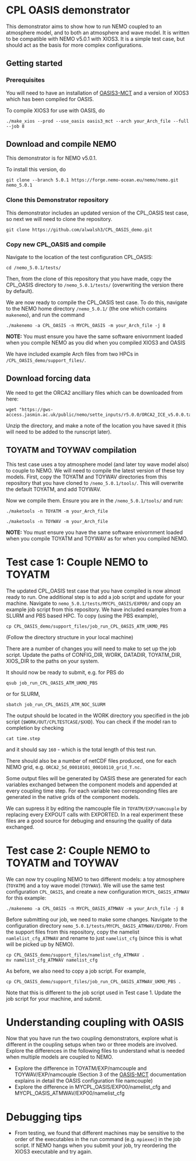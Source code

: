 # CPL OASIS demonstrator
This demonstrator aims to show how to run NEMO coupled to an atmosphere model, and to both an atmosphere and wave model. It is written to be compatible with NEMO v5.0.1 with XIOS3. It is a simple test case, but should act as the basis for more complex configurations. 

## Getting started
### Prerequisites

You will need to have an installation of [OASIS3-MCT](https://oasis.cerfacs.fr/wp-content/uploads/sites/114/2021/12/GLOBC_TR_oasis3mct_UserGuide_4.0_final_122021.pdf)  and a version of XIOS3 which has been compiled for OASIS. 

To compile XIOS3 for use with OASIS, do 

```
./make_xios --prod --use_oasis oasis3_mct --arch your_Arch_file --full --job 8
```

## Download and compile NEMO

This demonstrator is for NEMO v5.0.1.

To install this version, do 

```
git clone --branch 5.0.1 https://forge.nemo-ocean.eu/nemo/nemo.git nemo_5.0.1
```
### Clone this Demonstrator repository
This demonstrator includes an updated version of the CPL_OASIS test case, so next we will need to clone the repository.

```
git clone https://github.com/alwalsh3/CPL_OASIS_demo.git
```

### Copy new CPL_OASIS and compile
Navigate to the location of the test configuration CPL_OASIS:

```
cd /nemo_5.0.1/tests/
```
Then, from the clone of this repository that you have made, copy the CPL_OASIS directory to `/nemo_5.0.1/tests/` (overwriting the version there by default).

We are now ready to compile the CPL_OASIS test case. To do this, navigate to the NEMO home directory `/nemo_5.0.1/` (the one which contains `makenemo`), and run the command

```
./makenemo -a CPL_OASIS -n MYCPL_OASIS -m your_Arch_file -j 8
```
**NOTE:** You must ensure you have the same software enivornment loaded when you compile NEMO as you did when you compiled XIOS3 and OASIS

We have included example Arch files from two HPCs in `/CPL_OASIS_demo/support_files/`.

## Download forcing data
We need to get the ORCA2 ancilliary files which can be downloaded from here:

```
wget "https://gws-access.jasmin.ac.uk/public/nemo/sette_inputs/r5.0.0/ORCA2_ICE_v5.0.0.tar.gz"
```

Unzip the directory, and make a note of the location you have saved it (this will need to be added to the runscript later).


## TOYATM and TOYWAV compilation

This test case uses a toy atmosphere model (and later toy wave model also) to couple to NEMO. We will need to compile the latest version of these toy models. First, copy the TOYATM and TOYWAV directories from this repository that you have cloned to `/nemo_5.0.1/tools/`. This will overwrite the default TOYATM, and add TOYWAV. 

Now we compile them. Ensure you are in the `/nemo_5.0.1/tools/` and run:

```
./maketools -n TOYATM -m your_Arch_file
```

```
./maketools -n TOYWAV -m your_Arch_file
```

**NOTE:** You must ensure you have the same software enivornment loaded when you compile TOYATM and TOYWAV as for when you compiled NEMO. 


# Test case 1: Couple NEMO to TOYATM

The updated CPL_OASIS test case that you have compiled is now almost ready to run. One additional step is to add a job script and update for your machine. Navigate to `nemo_5.0.1/tests/MYCPL_OASIS/EXP00/` and copy an example job script from this repository. We have included examples from a SLURM and PBS based HPC. To copy (using the PBS example),

```
cp CPL_OASIS_demo/support_files/job_run_CPL_OASIS_ATM_UKMO_PBS 
```

(Follow the directory structure in your local machine)

There are a number of changes you will need to make to set up the job script. Update the paths of CONFIG_DIR, WORK, DATADIR, TOYATM_DIR, XIOS_DIR to the paths on your system.

It should now be ready to submit, e.g. for PBS do

```
qsub job_run_CPL_OASIS_ATM_UKMO_PBS
```
or for SLURM, 

```
sbatch job_run_CPL_OASIS_ATM_NOC_SLURM
```

The output should be located in the WORK directory you specified in the job script (`$WORK/OUT/CPLTESTCASE/$XXD`). You can check if the model ran to completion by checking

```
cat time.step
```
and it should say `160` - which is the total length of this test run.

There should also be a number of netCDF files produced, one for each NEMO grid, e.g. `ORCA2_5d_00010101_00010110_grid_T.nc`. 

Some output files will be generated by OASIS these are generated for each variables exchanged between the component models and appended at every coupling time step. For each variable two corresponding files are generated in the native grids of the component models. 

We can supress it by editing the namcouple file in `TOYATM/EXP/namcouple` by replacing every EXPOUT calls with EXPORTED. In a real experiment these files are a good source for debuging and ensuring the quality of data exchanged. 


# Test case 2: Couple NEMO to TOYATM and TOYWAV

We can now try coupling NEMO to two different models: a toy atmosphere (`TOYATM`) and a toy wave model (`TOYWAV`). We will use the same test configuration `CPL_OASIS`, and create a new configuration `MYCPL_OASIS_ATMWAV` for this example:

```
./makenemo -a CPL_OASIS -n MYCPL_OASIS_ATMWAV -m your_Arch_file -j 8
```

Before submitting our job, we need to make some changes. Navigate to the configuration directory `nemo_5.0.1/tests/MYCPL_OASIS_ATMWAV/EXP00/`. From the support files from this repository, copy the namelist `namlelist_cfg_ATMWAV` and rename to just `namelist_cfg` (since this is what will be picked up by NEMO). 

```
cp CPL_OASIS_demo/support_files/namelist_cfg_ATMWAV .
mv namelist_cfg_ATMWAV namelist_cfg
```

As before, we also need to copy a job script. For example,

```
cp CPL_OASIS_demo/support_files/job_run_CPL_OASIS_ATMWAV_UKMO_PBS .
```
Note that this is different to the job script used in Test case 1. Update the job script for your machine, and submit.

# Understanding coupling with OASIS

Now that you have run the two coupling demonstrators, explore what is different in the coupling setups when two or three models are involved. Explore the differences 
in the following files to understand what is needed when multiple models are coupled to NEMO. 

* Explore the difference in TOYATM/EXP/namcouple and TOYWAV/EXP/namcouple (Section 3 of the [OASIS-MCT](https://oasis.cerfacs.fr/wp-content/uploads/sites/114/2021/12/GLOBC_TR_oasis3mct_UserGuide_4.0_final_122021.pdf) documentation explains in detail the OASIS configuration file namcouple)
* Explore the difference in MYCPL_OASIS/EXP00/namelist_cfg and MYCPL_OASIS_ATMWAV/EXP00/namelist_cfg


# Debugging tips

* From testing, we found that different machines may be sensitive to the order of the executables in the run command (e.g. `mpiexec`) in the job script. If NEMO hangs when you submit your job, try reordering the XIOS3 executable and try again. 

